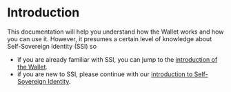 # Introduction

This documentation will help you understand how the Wallet works and how you can use it. However, it presumes a certain level of knowledge about Self-Sovereign Identity (SSI) so

* if you are already familiar with SSI, you can jump to the [introduction of the Wallet](what-is-the-wallet/wallet/).&#x20;
* if you are new to SSI, please continue with our [introduction to Self-Sovereign Identity](what-is-the-wallet/self-sovereign-identity/).

